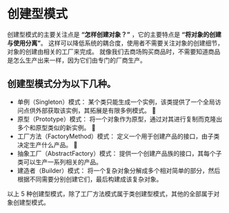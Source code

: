 # 创建型模式

创建型模式的主要关注点是 **“怎样创建对象？”** ，它的主要特点是 **“将对象的创建与使用分离”**。
这样可以降低系统的耦合度，使用者不需要关注对象的创建细节，对象的创建由相关的工厂来完成。
就像我们去商场购买商品时，不需要知道商品是怎么生产出来一样，因为它们由专门的厂商生产。

## 创建型模式分为以下几种。

+ 单例（Singleton）模式：
某个类只能生成一个实例，该类提供了一个全局访问点供外部获取该实例，其拓展是有限多例模式。 🎠
+ 原型（Prototype）模式：
将一个对象作为原型，通过对其进行复制而克隆出多个和原型类似的新实例。 🐷
+ 工厂方法（FactoryMethod）模式：
定义一个用于创建产品的接口，由子类决定生产什么产品。 🎢
+ 抽象工厂（AbstractFactory）模式：
提供一个创建产品族的接口，其每个子类可以生产一系列相关的产品。
+ 建造者（Builder）模式：
将一个复杂对象分解成多个相对简单的部分，然后根据不同需要分别创建它们，最后构建成该复杂对象。

以上 5 种创建型模式，除了工厂方法模式属于类创建型模式，其他的全部属于对象创建型模式。